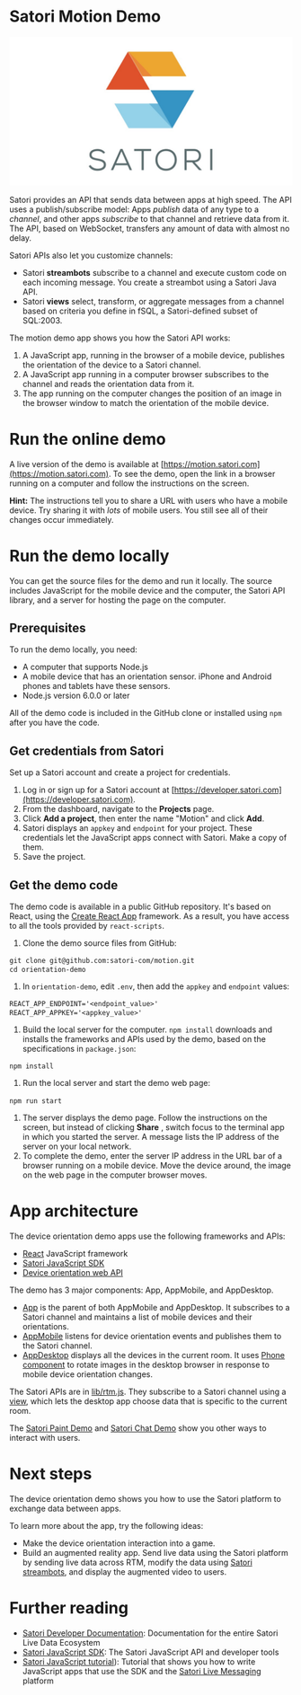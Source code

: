 # Satori Motion Demo

![Satori Image](public/satori-logo-banner.jpg)

Satori provides an API that sends data between apps at high speed. The API uses a publish/subscribe model: Apps *publish* data of 
any type to a *channel*, and other apps *subscribe* to that channel and retrieve data from it. The API, based on WebSocket, 
transfers any amount of data with almost no delay.

Satori APIs also let you customize channels:
* Satori **streambots** subscribe to a channel and execute custom code on each incoming message. You create a streambot using a Satori Java API.
* Satori **views** select, transform, or aggregate messages from a channel based on criteria you define in fSQL, a Satori-defined subset of SQL:2003.

The motion demo app shows you how the Satori API works:

1. A JavaScript app, running in the browser of a mobile device, publishes the orientation of the device to a Satori channel. 
1. A JavaScript app running in a computer browser subscribes to the channel and reads the orientation data from it.
1. The app running on the computer changes the position of an image in the browser window to match the orientation of the mobile device.

# Run the online demo
A live version of the demo is available at [https://motion.satori.com](https://motion.satori.com). To see the demo, open the 
link in a browser running on a computer and follow the instructions on the screen.

**Hint:** The instructions tell you to share a URL with users who have a mobile device. Try sharing it with *lots* of mobile
users. You still see all of their changes occur immediately. 

# Run the demo locally
You can get the source files for the demo and run it locally. The source includes JavaScript for the mobile device
and the computer, the Satori API library, and a server for hosting the page on the computer.  

## Prerequisites
To run the demo locally, you need:
* A computer that supports Node.js
* A mobile device that has an orientation sensor. iPhone and Android phones and tablets have these sensors.
* Node.js version 6.0.0 or later

All of the demo code is included in the GitHub clone or installed using `npm` after you have the code.

## Get credentials from Satori
Set up a Satori account and create a project for credentials.

1. Log in or sign up for a Satori account at [https://developer.satori.com](https://developer.satori.com).
1. From the dashboard, navigate to the **Projects** page.
1. Click **Add a project**, then enter the name "Motion" and click **Add**.
1. Satori displays an `appkey` and `endpoint` for your project. These credentials let the JavaScript apps connect with Satori. 
Make a copy of them.
1. Save the project.

## Get the demo code
The demo code is available in a public GitHub repository. It's based on React, using the [Create React App](https://github.com/facebookincubator/create-react-app) framework. As a result, you have access to all the tools provided by `react-scripts`.

1. Clone the demo source files from GitHub:

```
git clone git@github.com:satori-com/motion.git
cd orientation-demo
```

1. In `orientation-demo`, edit `.env`, then add the `appkey` and `endpoint` values:

```
REACT_APP_ENDPOINT='<endpoint_value>'
REACT_APP_APPKEY='<appkey_value>'
```

1. Build the local server for the computer. `npm install` downloads and installs the frameworks and APIs used by the demo, based on the specifications in `package.json`:

```
npm install
```
1. Run the local server and start the demo web page:

```npm run start```

1. The server displays the demo page. Follow the instructions on the screen, but instead of clicking **Share** , switch focus to the terminal app in which you started the server. 
A message lists the IP address of the server on your local network.
1. To complete the demo, enter the server IP address in the URL bar of a browser running on a mobile device. Move the device around, the image on the web page in the computer browser moves.

# App architecture

The device orientation demo apps use the following frameworks and APIs:
* [React](https://github.com/facebook/react) JavaScript framework
* [Satori JavaScript SDK](https://github.com/satori-com/satori-rtm-sdk-js)
* [Device orientation web API](https://developer.mozilla.org/en-US/docs/Web/API/Detecting_device_orientation)

The demo has 3 major components: App, AppMobile, and AppDesktop.

- [App](src/App.js) is the parent of both AppMobile and AppDesktop. It subscribes to a Satori channel and maintains a list of 
  mobile devices and their orientations.
- [AppMobile](src/components/AppMobile.js) listens for device orientation events and publishes them to the Satori channel.
- [AppDesktop](src/components/AppDesktop.js) displays all the devices in the current room. It uses 
[Phone component](src/components/Phone.js) to rotate images in the desktop browser in
response to mobile device orientation changes.

The Satori APIs are in [lib/rtm.js](src/lib/rtm.js). They subscribe to a Satori channel using a [view](https://www.satori.com/docs/using-satori/filters), which lets the desktop app choose data that is specific to the current room.

The [Satori Paint Demo](https://github.com/satori-com/paint) and [Satori Chat Demo](https://github.com/satori-com/chat) show you other ways to interact with users. 

# Next steps

The device orientation demo shows you how to use the Satori platform to exchange data between apps.

To learn more about the app, try the following ideas:

* Make the device orientation interaction into a game. 
* Build an augmented reality app. Send live data using the Satori platform by sending live data across RTM, modify the data using 
[Satori streambots](https://www.satori.com/docs/bots/getting-started), and display the augmented video to users.

# Further reading
* [Satori Developer Documentation](https://www.satori.com/docs/introduction/new-to-satori): Documentation for the entire Satori Live Data Ecosystem 
* [Satori JavaScript SDK](https://github.com/satori-com/satori-rtm-sdk-js): The Satori JavaScript API and developer tools
* [Satori JavaScript tutorial](https://www.satori.com/docs/tutorials/javascript-tutorial)):  Tutorial that shows you how to write JavaScript apps that use the SDK and the [Satori Live Messaging](https://www.satori.com/docs/using-satori/rtm-api) platform 
